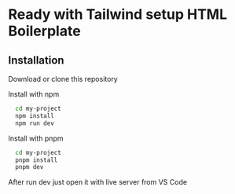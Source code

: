 # Ready with Tailwind setup HTML Boilerplate

## Installation
Download or clone this repository

Install with npm

```bash
  cd my-project
  npm install 
  npm run dev
```
    
Install with pnpm

```bash
  cd my-project
  pnpm install 
  pnpm dev
```

After run dev just open it with live server from VS Code

